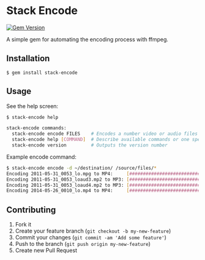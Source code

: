 # Stack Encode

[![Gem Version](https://badge.fury.io/rb/stack-encode.svg)](http://badge.fury.io/rb/stack-encode)

A simple gem for automating the encoding process with ffmpeg.

## Installation

    $ gem install stack-encode

## Usage

See the help screen:

```bash
$ stack-encode help

stack-encode commands:
  stack-encode encode FILES    # Encodes a number video or audio files
  stack-encode help [COMMAND]  # Describe available commands or one specific command
  stack-encode version         # Outputs the version number
```

Example encode command:

```bash
$ stack-encode encode -d ~/destination/ /source/files/*
Encoding 2011-05-31_0053_lo.mpg to MP4:	    [#################################] 100%
Encoding 2011-05-31_0053_loaud3.mp2 to MP3:	[#################################] 100%
Encoding 2011-05-31_0053_loaud4.mp2 to MP3:	[#################################] 100%
Encoding 2014-05-26_0010_lo.mp4 to MP4:	    [#################################] 100%
```

## Contributing

1. Fork it
2. Create your feature branch (`git checkout -b my-new-feature`)
3. Commit your changes (`git commit -am 'Add some feature'`)
4. Push to the branch (`git push origin my-new-feature`)
5. Create new Pull Request
